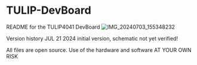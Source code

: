 # TULIP-DevBoard
README for the TULIP4041 DevBoard
![IMG_20240703_155348232](https://github.com/user-attachments/assets/22b03f3b-0087-44d5-83b5-ff748bcbdf11)

Version history
JUL 21 2024    initial version, schematic not yet verified!


All files are open source. Use of the hardware and software AT YOUR OWN RISK
